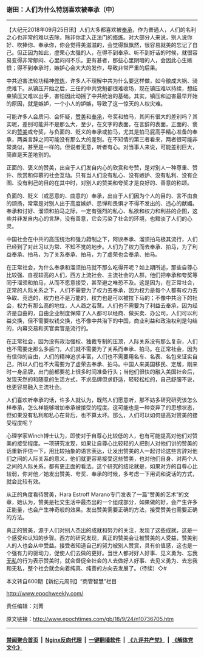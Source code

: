 ### 谢田：人们为什么特别喜欢被奉承（中）
------------------------

<p>【大纪元2018年09月25日讯】人们大多都喜欢被<a href="http://www.epochtimes.com/gb/tag/%E5%A5%89%E6%89%BF.html">奉承</a>，作为普通人，人们的名利之心也非常的难以去除，除非你走入正法门的<a href="http://www.epochtimes.com/gb/tag/%E4%BF%AE%E7%82%BC.html">修炼</a>。对大部分人来说，别人说你好、吹捧你、奉承你，你会觉得美滋滋的，会觉得飘飘然，很容易就美的忘记了自己。但正因为如此，虚荣心太强的人，在得不到奉承、听不到好话的时候，就很容易变得非常郁闷、心里闷闷不乐。更有甚者，那些心里阴暗的人，会因此心生嫉恨；得不到奉承时，嫉妒心会大大的发作，导致非常严重的后果。</p>
<p>中共迫害法轮功精神<a href="http://www.epochtimes.com/gb/tag/%E4%BF%AE%E7%82%BC.html">修炼</a>，许多人不理解中共为什么要这样做，如今酿成大祸、骑虎难下。从镇压开始之后，三任的中共党魁都很难收场，现在镇压难以持续，想结束镇压又难以出手，害怕因此动摇了中共统治的基础。其实，镇压和迫害最早开始的原因，就是嫉妒，一个小人的妒嫉，导致了这一惊天的人权灾难。</p>
<p>可能许多人会质问、会怀疑，<a href="http://www.epochtimes.com/gb/tag/%E8%B5%9E%E7%BE%8E.html">赞美</a>和<a href="http://www.epochtimes.com/gb/tag/%E5%A5%89%E6%89%BF.html">奉承</a>，夸奖和拍马，其间有很大的差别吗？其实呢，差别可能并不是那么大，至少，在文字的表面，在言辞的表面，正面的、褒义的<a href="http://www.epochtimes.com/gb/tag/%E8%B5%9E%E7%BE%8E.html">赞美</a>或夸奖，与负面的、贬义的奉承或拍马，尤其是拍马屁高手精心准备的奉承，两类言辞之间可能没有那么大的差别。在不知情的第三者看来，两者很可能非常类似，甚至是一样的。但说者无意，听者有心。对当事人来说，可能差别巨大，简直是天差地别的。</p>
<p>正面的、褒义的赞美，出自于人们发自内心的欣赏和夸赞，是对别人一种尊重、赞许、欣赏和仰慕的社会互动。只有当人们没有私心、没有嫉妒、没有私利、没有企图、没有利己的目的在其中时，对别人的赞美和夸奖才是良好的、善意的称颂。</p>
<p>负面的、贬义（或恶意的、曲意的）奉承，出自于人们因为个人的目的、言不由衷的颂扬，常常是对别人出于高度嫉妒、忌惮和畏惧才不得不发出的、违心的献媚。奉承和讨好、溜须和拍马之际，一定有强烈的私心、私欲和权力和利益的企图，这些并非发自内心的言辞，没有善意，它会污染了社会的环境，也黯淡了人们的心灵。</p>
<p>中国社会在中共的高压统治和强力箝制之下，阿谀奉承、溜须拍马极其流行，人们已经到了对此习以为常、不知不觉的地步。人们为了权力而去奉承、拍马，为了利益奉承、拍马，为了关系奉承、拍马，为了虚荣也会奉承、拍马。</p>
<p>在正常社会，为什么奉承和溜须拍马就不那么吃得开呢？如上期所述，那些自尊心比较强、自视较高的人们，西方上流社会、主流社会的人群，他们把奉承和夸奖等同于溜须和拍马，从而不愿意接受，甚至避之唯恐不及。这是因为，在正常社会，正常的人际关系之下，人们不需要为了权力去奉承，因为权力是每个人都有权力去争取、竞选的，权力也不是万能的，权力也是可以被拉下马的；不像中共治下的社会，权力有那么高的地位，人人趋之若鹜。人们也不需要为了利益去奉承，因为经济是自由的，自由企业制度保障了人人都可以经商、做买卖、办公司，人们可以利益交换，但不需要权钱交换，也不像中共治下的中国，商业利益和政治权利是勾结的，内幕交易和买官卖官是流行的。</p>
<p>在正常社会，因为没有政治强权、独裁专制的压顶，人际关系没有那么复杂，人们也不需要走那么多后门，人们就不需要为了关系而奉承、拍马。在正常社会，因为有信仰的自由，人们的精神追求丰富，人们也不需要用名车、名表、名包来证实自己，所以人们也不大需要为了虚荣去奉承、拍马。中国人来美国移民、定居，刚来时一身品牌，出门前都要花上很多时间准备行头；当他们很快的融入美国社会后，发现天然的和随意的生活方式，不求品牌但求舒适，轻轻松松的，自己舒服不说，也更容易融入主流社会。</p>
<p>人们喜欢听奉承的话，许多人就认为，既然人们愿意听，那不妨多研究研究该怎么样奉承，怎么样能够增加奉承被接受的程度。这可能也是一种变异了的思想状态，但如果没有私利和私心在背后，也不算太坏。那么，人们可以如何提高对赞美的接受程度呢？</p>
<p>心理学家Winch博士认为，即使对于自尊心比较低的人，也有可能提高对他们对赞美的接受程度。一项研究发现，如果让自尊心比较轻的人把别人对他们讲的赞美的话重新评估一下，用比较抽象的语言表达，让发出赞美的人一起讨论这些言辞对他们之间的人际关系的意义，他们就更容易接受这些赞美，也对他们自身、对两个人之间的人际关系，都有更正面的看法。这个研究的结论就是，如果对方的自尊心比较弱，你对他／她发出赞美、夸奖、奉承的时候，多考虑一下用词和说话的方式，就会比较有效。</p>
<p>从正的角度看待赞美，Hara Estroff Marano专门发表了一篇“赞美的艺术”的文章，她认为，赞美是社交生活中最杰出的一个组成部分，如果做的好，会产生许多正能量，也会产生神奇般的效果。发出赞美需要正确的方法，接受赞美也需要正确的方法。</p>
<p>真正的赞美，源于人们对别人杰出的成就和努力的关注，发现了这些成就，这是一个感受和认知的步骤。西方的研究发现，真正的赞美会让被赞美的人受益，赞美别人的人也会从中受益。接受者知道自己的努力被别人赞赏，具有价值感，这也是一个强有力的驱动力，促使人们去做的更好。当世人都对好人好事、见义勇为、忘我<a href="http://www.epochtimes.com/gb/tag/%E6%97%A0%E7%A7%81.html">无私</a>的行为表示赞美时，就会督促全社会的人去做好人好事、去见义勇为、去忘我和无私，整个社会就会向着纯真、纯善的方向去发展了。（待续）◇#</p>
<p>本文转自600期【新纪元周刊】“商管智慧”栏目</p>
<p><a href="http://www.epochweekly.com/">http://www.epochweekly.com/</a></p>
<p>责任编辑：刘菁</p>

原文链接：http://www.epochtimes.com/gb/18/9/24/n10736705.htm


------------------------
#### [禁闻聚合首页](https://github.com/gfw-breaker/banned-news/blob/master/README.md) &nbsp;|&nbsp; [Nginx反向代理](https://github.com/gfw-breaker/open-proxy/blob/master/README.md) &nbsp;|&nbsp; [一键翻墙软件](https://github.com/gfw-breaker/nogfw/blob/master/README.md) &nbsp;|&nbsp; [《九评共产党》](https://github.com/gfw-breaker/9ping.md/blob/master/README.md#九评之一评共产党是什么) &nbsp;|&nbsp; [《解体党文化》](https://github.com/gfw-breaker/jtdwh.md/blob/master/README.md#绪论)